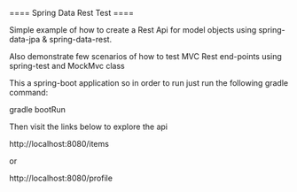 ==== Spring Data Rest Test ====

Simple example of how to create a Rest Api for model objects using spring-data-jpa & spring-data-rest.

Also demonstrate few scenarios of how to test MVC Rest end-points using spring-test and MockMvc class


This a spring-boot application so in order to run just run the following gradle command:

gradle bootRun


Then visit the links below to explore the api

http://localhost:8080/items

or

http://localhost:8080/profile